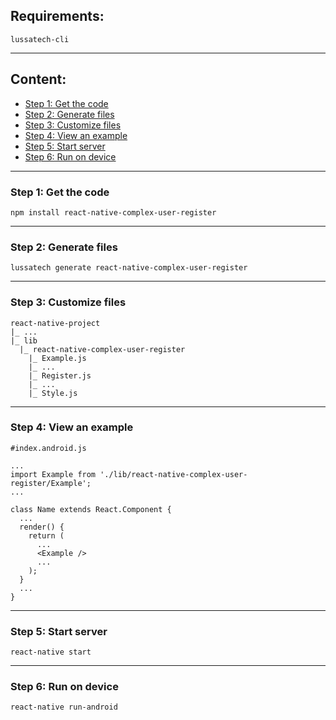 ## Requirements:

    lussatech-cli

-----
## Content:
* [Step 1: Get the code](#step1)
* [Step 2: Generate files](#step2)
* [Step 3: Customize files](#step3)
* [Step 4: View an example](#step4)
* [Step 5: Start server](#step5)
* [Step 6: Run on device](#step6)

-----
<a name="step1"></a>
### Step 1: Get the code

    npm install react-native-complex-user-register

-----
<a name="step2"></a>
### Step 2: Generate files

    lussatech generate react-native-complex-user-register

-----
<a name="step3"></a>
### Step 3: Customize files

    react-native-project
    |_ ...
    |_ lib
      |_ react-native-complex-user-register
        |_ Example.js
        |_ ...
        |_ Register.js
        |_ ...
        |_ Style.js

-----
<a name="step4"></a>
### Step 4: View an example

    #index.android.js

    ...
    import Example from './lib/react-native-complex-user-register/Example';
    ...

    class Name extends React.Component {
      ...
      render() {
        return (
          ...
          <Example />
          ...
        );
      }
      ...
    }

-----
<a name="step5"></a>
### Step 5: Start server

    react-native start

-----
<a name="step6"></a>
### Step 6: Run on device

    react-native run-android
